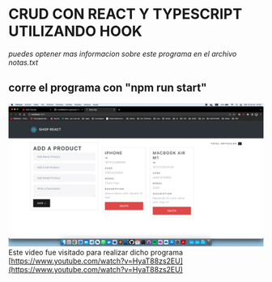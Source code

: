 # CRUD CON REACT Y TYPESCRIPT UTILIZANDO HOOK
_puedes optener mas informacion sobre este programa en el archivo notas.txt_
## corre el programa con "npm run start"
![imagen del programa](img1.png)
Este video fue visitado para realizar dicho programa [https://www.youtube.com/watch?v=HyaT88zs2EU](https://www.youtube.com/watch?v=HyaT88zs2EU)
